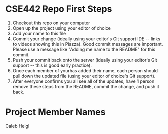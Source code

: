 # CSE442 Repo First Steps

1. Checkout this repo on your computer
2. Open up the project using your editor of choice
3. Add your name to this file
4. Commit your change (ideally using your editor's Git support IDE -- links to videos showing this in Piazza).
   Good commit messages are important. Please use a message like "Adding me name to the README" for this commit.
5. Push your commit back onto the server (ideally using your editor's Git support -- this is good early practice).
6. Once each member of yourhas added their name, each person should pull down the updated file (using your editor of choice's Git support).
7. After everyone confirms you all see all of the updates, have **1** person remove these steps from the README, commit the change, and push it back.

# Project Member Names

Caleb Heigl
